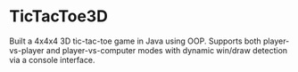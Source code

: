 # TicTacToe3D
Built a 4x4x4 3D tic-tac-toe game in Java using OOP. Supports both player-vs-player and player-vs-computer modes with dynamic win/draw detection via a console interface.
